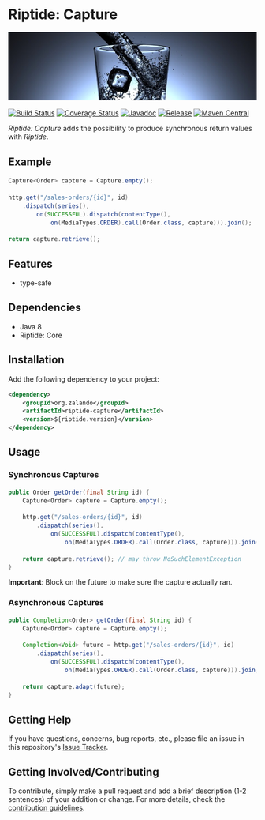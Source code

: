 # Riptide: Capture

[![Glass of Water](../docs/glass.jpg)](https://pixabay.com/en/glass-water-ice-cubes-drink-cold-1206584/)

[![Build Status](https://img.shields.io/travis/zalando/riptide.svg)](https://travis-ci.org/zalando/riptide)
[![Coverage Status](https://img.shields.io/coveralls/zalando/riptide.svg)](https://coveralls.io/r/zalando/riptide)
[![Javadoc](https://javadoc-emblem.rhcloud.com/doc/org.zalando/riptide-capture/badge.svg)](http://www.javadoc.io/doc/org.zalando/riptide-capture)
[![Release](https://img.shields.io/github/release/zalando/riptide.svg)](https://github.com/zalando/riptide/releases)
[![Maven Central](https://img.shields.io/maven-central/v/org.zalando/riptide-capture.svg)](https://maven-badges.herokuapp.com/maven-central/org.zalando/riptide-capture)

*Riptide: Capture* adds the possibility to produce synchronous return values with *Riptide*.

## Example

```java
Capture<Order> capture = Capture.empty();

http.get("/sales-orders/{id}", id)
    .dispatch(series(),
        on(SUCCESSFUL).dispatch(contentType(),
            on(MediaTypes.ORDER).call(Order.class, capture))).join();

return capture.retrieve();
```

## Features

-  type-safe

## Dependencies

- Java 8
- Riptide: Core

## Installation

Add the following dependency to your project:

```xml
<dependency>
    <groupId>org.zalando</groupId>
    <artifactId>riptide-capture</artifactId>
    <version>${riptide.version}</version>
</dependency>
```

## Usage

### Synchronous Captures

```java
public Order getOrder(final String id) {
    Capture<Order> capture = Capture.empty();
    
    http.get("/sales-orders/{id}", id)
        .dispatch(series(),
            on(SUCCESSFUL).dispatch(contentType(),
                on(MediaTypes.ORDER).call(Order.class, capture))).join();
    
    return capture.retrieve(); // may throw NoSuchElementException
}
```

**Important**: Block on the future to make sure the capture actually ran.

### Asynchronous Captures

```java
public Completion<Order> getOrder(final String id) {
    Capture<Order> capture = Capture.empty();
    
    Completion<Void> future = http.get("/sales-orders/{id}", id)
        .dispatch(series(),
            on(SUCCESSFUL).dispatch(contentType(),
                on(MediaTypes.ORDER).call(Order.class, capture))).join;
    
    return capture.adapt(future);
}
```

## Getting Help

If you have questions, concerns, bug reports, etc., please file an issue in this repository's [Issue Tracker](../../../../issues).

## Getting Involved/Contributing

To contribute, simply make a pull request and add a brief description (1-2 sentences) of your addition or change. For
more details, check the [contribution guidelines](../CONTRIBUTING.md).
